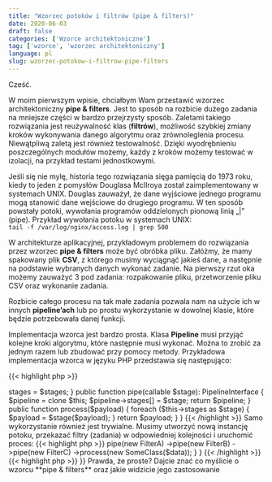 ```yaml
---
title: "Wzorzec potoków i filtrów (pipe & filters)"
date: 2020-06-03
draft: false
categories: ['Wzorce architektoniczne']
tag: ['wzorce', 'wzorzec architektoniczny']
language: pl
slug: wzorzec-potokow-i-filtrow-pipe-filters
---
```

Cześć.

W moim pierwszym wpisie, chciałbym Wam przestawić wzorzec architektoniczny **pipe & filters**. Jest to sposób na rozbicie dużego zadania na mniejsze części w bardzo przejrzysty sposób. Zaletami takiego rozwiązania jest reużywalność klas (**filtrów**), możliwość szybkiej zmiany kroków wykonywania danego algorytmu oraz zrównoleglenia procesu. Niewątpliwą zaletą jest również testowalność. Dzięki wyodrębnieniu poszczególnych modułów możemy, każdy z kroków możemy testować w izolacji, na przykład testami jednostkowymi.

Jeśli się nie mylę, historia tego rozwiązania sięga pamięcią do 1973 roku, kiedy to jeden z pomysłów Douglasa McIlroya został zaimplementowany w systemach UNIX. Douglas zauważył, że dane wyjściowe jednego programu mogą stanowić dane wejściowe do drugiego programu. W ten sposób powstały potoki, wywołania programów oddzielonych pionową linią „|” (pipe).
Przykład wywołania potoku w systemach UNIX:  
`tail -f /var/log/nginx/access.log | grep 500`

W architekturze aplikacyjnej, przykładowym problemem do rozwiązania przez wzorzec **pipe & filters** może być obróbka pliku. Załóżmy, że mamy spakowany plik **CSV**, z którego musimy wyciągnąć jakieś dane, a następnie na podstawie wybranych danych wykonać zadanie. Na pierwszy rzut oka możemy zauważyć 3 pod zadania: rozpakowanie pliku, przetworzenie pliku CSV oraz wykonanie zadania.

Rozbicie całego procesu na tak małe zadania pozwala nam na użycie ich w innych **pipeline’ach** lub po prostu wykorzystanie w dowolnej klasie, które będzie potrzebowała danej funkcji.

Implementacja wzorca jest bardzo prosta. Klasa **Pipeline** musi przyjąć kolejne kroki algorytmu, które następnie musi wykonać. Można to zrobić za jednym razem lub zbudować przy pomocy metody. Przykładowa implementacja wzorca w języku PHP przedstawia się następująco:

{{< highlight php >}}
<?php

class Pipeline implements PipelineInterface
{
    /** @var callable[] */
    private $stages = [];

    public function __construct(callable ...$stages)
    {
        $this->stages = $stages;
    }

    public function pipe(callable $stage): PipelineInterface
    {
        $pipeline = clone $this;
        $pipeline->stages[] = $stage;

        return $pipeline;
    }

    public function process($payload)
    {
        foreach ($this->stages as $stage) {
            $payload = $stage($payload);
        }

        return $payload;
    }
}
{{< /highlight >}}
Samo wykorzystanie również jest trywialne. Musimy utworzyć nową instancję potoku, przekazać filtry (zadania) w odpowiedniej kolejności i uruchomić proces:

{{< highlight php >}}
<?php

class Foo
{
    public function __invoke(): SomeClass
    {
        $data = ...;

        return (new Pipeline)
            ->pipe(new FilterA)
            ->pipe(new FilterB)
            ->pipe(new FilterC)
            ->process(new SomeClass($data));
    }
}
{{< /highlight >}}
{{< highlight php >}}
<?php

class FilterA
{
    public method __invoke(SomeClass $obj): SomeClass
    {
        // Do the magic here :).

        return $obj;
    }
}
{{< /highlight >}}
Prawda, że proste?

Dajcie znać co myślicie o wzorcu **pipe & filters** oraz jakie widzicie jego zastosowanie
